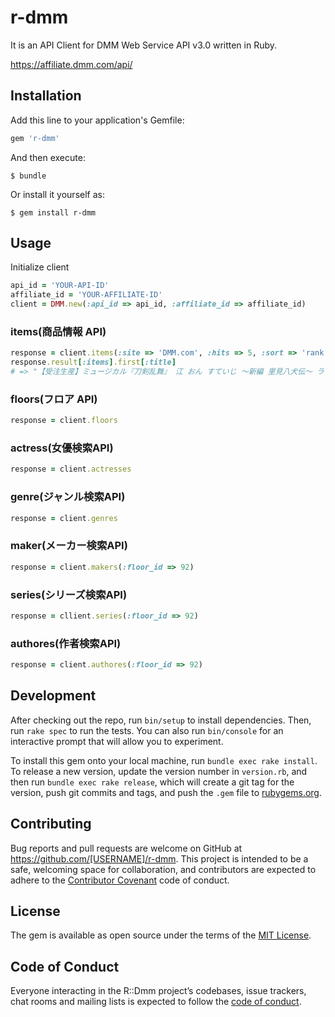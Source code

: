# r-dmm

It is an API Client for DMM Web Service API v3.0 written in Ruby.

https://affiliate.dmm.com/api/

## Installation

Add this line to your application's Gemfile:

```ruby
gem 'r-dmm'
```

And then execute:

    $ bundle

Or install it yourself as:

    $ gem install r-dmm

## Usage

Initialize client

```rb
api_id = 'YOUR-API-ID'
affiliate_id = 'YOUR-AFFILIATE-ID'
client = DMM.new(:api_id => api_id, :affiliate_id => affiliate_id)
```

### items(商品情報 API)

```rb
response = client.items(:site => 'DMM.com', :hits => 5, :sort => 'rank')
response.result[:items].first[:title]
# => "【受注生産】ミュージカル『刀剣乱舞』 江 おん すていじ 〜新編 里見八犬伝〜 ランダムブロマイド"
```

### floors(フロア API)

```rb
response = client.floors
```

### actress(女優検索API)

``` rb
response = client.actresses
```

### genre(ジャンル検索API)

``` rb
response = client.genres
```

### maker(メーカー検索API)

``` rb
response = client.makers(:floor_id => 92)
```

### series(シリーズ検索API)

``` rb
response = cllient.series(:floor_id => 92)
```

### authores(作者検索API)

``` rb
response = client.authores(:floor_id => 92)
```

## Development

After checking out the repo, run `bin/setup` to install dependencies. Then, run `rake spec` to run the tests. You can also run `bin/console` for an interactive prompt that will allow you to experiment.

To install this gem onto your local machine, run `bundle exec rake install`. To release a new version, update the version number in `version.rb`, and then run `bundle exec rake release`, which will create a git tag for the version, push git commits and tags, and push the `.gem` file to [rubygems.org](https://rubygems.org).

## Contributing

Bug reports and pull requests are welcome on GitHub at https://github.com/[USERNAME]/r-dmm. This project is intended to be a safe, welcoming space for collaboration, and contributors are expected to adhere to the [Contributor Covenant](http://contributor-covenant.org) code of conduct.

## License

The gem is available as open source under the terms of the [MIT License](https://opensource.org/licenses/MIT).

## Code of Conduct

Everyone interacting in the R::Dmm project’s codebases, issue trackers, chat rooms and mailing lists is expected to follow the [code of conduct](https://github.com/[USERNAME]/r-dmm/blob/master/CODE_OF_CONDUCT.md).

